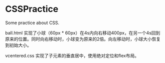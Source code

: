 # CSSPractice
Some practice about CSS.

ball.html 
实现了小球（60px * 60px）在4s内向右移动400px，在另一个4s回到原来的位置。同时向右移动时，小球变为原来的2倍。向左移动时，小球大小恢复到初始大小。

vcentered.css
实现了子元素的垂直居中，使用绝对定位和flex布局。
